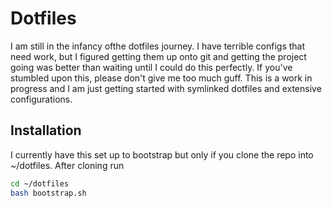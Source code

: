 # Dotfiles

I am still in the infancy ofthe dotfiles journey. I have terrible configs that need work, but I figured getting them up onto git and getting the project going was better than waiting until I could do this perfectly. If you've stumbled upon this, please don't give me too much guff. This is a work in progress and I am just getting started with symlinked dotfiles and extensive configurations. 

## Installation

I currently have this set up to bootstrap but only if you clone the repo into ~/dotfiles. After cloning run

```sh
cd ~/dotfiles
bash bootstrap.sh
```
